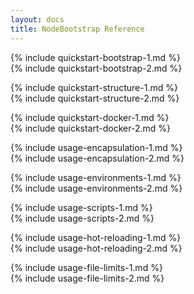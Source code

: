```yaml
---
layout: docs
title: NodeBootstrap Reference
---
```


<a class="sectional" name="bootstrapping-new-project"></a>
<div class="row">
<div class="col-md-6 narrative" markdown="1">
{% include quickstart-bootstrap-1.md %}    
</div><!-- // .narrative -->
<div class="col-md-6 code" markdown="1">
{% include quickstart-bootstrap-2.md %}    
</div>
</div><!-- //.row -->

<a class="sectional" name="project-structure"></a>
<div class="row">
<div class="col-md-6 narrative" markdown="1">
{% include quickstart-structure-1.md %}    
</div>
<div class="col-md-6 code fancydl" markdown="1">
{% include quickstart-structure-2.md %}    
</div>
</div><!-- //.row -->

<a class="sectional" name="docker-support"></a>
<div class="row">
<div class="col-md-6 narrative" markdown="1">
{% include quickstart-docker-1.md %}    
</div>
<div class="col-md-6 code fancydl" markdown="1">
{% include quickstart-docker-2.md %}    
</div>
</div><!-- //.row -->

<a class="sectional" name="encapsulation"></a>
<div class="row">
<div class="col-md-6 narrative" markdown="1">
{% include usage-encapsulation-1.md %}
</div>
<div class="col-md-6 code fancydl" markdown="1">
{% include usage-encapsulation-2.md %}
</div>
</div><!-- //.row -->

<a class="sectional" name="environments"></a>
<div class="row">
<div class="col-md-6 narrative" markdown="1">
{% include usage-environments-1.md %}    
</div>
<div class="col-md-6 code" markdown="1">
{% include usage-environments-2.md %}    
</div>
</div><!-- //.row -->

<a class="sectional" name="startup-scripts"></a>
<div class="row">
<div class="col-md-6 narrative" markdown="1">
{% include usage-scripts-1.md %}    
</div>
<div class="col-md-6 code fancydl" markdown="1">
{% include usage-scripts-2.md %}    
</div>
</div><!-- //.row -->

<a class="sectional" name="hot-reloading"></a>
<div class="row">
<div class="col-md-6 narrative" markdown="1">
{% include usage-hot-reloading-1.md %}    
</div>
<div class="col-md-6 code fancydl" markdown="1">
{% include usage-hot-reloading-2.md %}    
</div>
</div><!-- //.row -->

<a class="sectional" name="file-limits"></a>
<div class="row">
<div class="col-md-6 narrative" markdown="1">
{% include usage-file-limits-1.md %}    
</div>
<div class="col-md-6 code fancydl" markdown="1">
{% include usage-file-limits-2.md %}    
</div>
</div><!-- //.row -->
